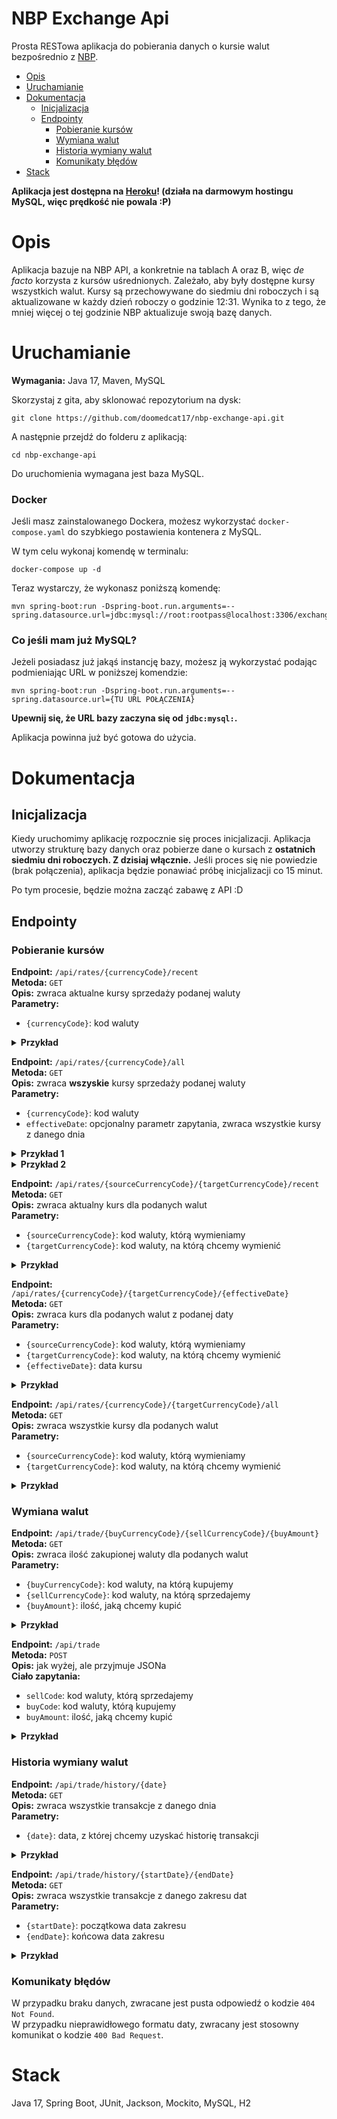 # NBP Exchange Api

Prosta RESTowa aplikacja do pobierania danych o kursie walut bezpośrednio z [NBP](http://api.nbp.pl/).

- [Opis](#opis)
- [Uruchamianie](#uruchamianie)
- [Dokumentacja](#dokumentacja)
  - [Inicjalizacja](#inicjalizacja)
  - [Endpointy](#endpointy)
    - [Pobieranie kursów](#pobieranie-kursów)
    - [Wymiana walut](#wymiana-walut)
    - [Historia wymiany walut](#historia-wymiany-walut)
    - [Komunikaty błędów](#komunikaty-błędów)
- [Stack](#stack)

**Aplikacja jest dostępna na [Heroku](https://nbp-exchange-api.herokuapp.com/api/rates/pln/recent)! (działa na darmowym hostingu MySQL, więc prędkość nie powala :P)**

# Opis
Aplikacja bazuje na NBP API, a konkretnie na tablach A oraz B, więc *de facto* korzysta z kursów uśrednionych.
Zależało, aby były dostępne kursy wszystkich walut. Kursy są przechowywane do siedmiu dni roboczych i są aktualizowane w każdy dzień roboczy o godzinie 12:31.
Wynika to z tego, że mniej więcej o tej godzinie NBP aktualizuje swoją bazę danych.

# Uruchamianie

**Wymagania:** Java 17, Maven, MySQL

Skorzystaj z gita, aby sklonować repozytorium na dysk:

```
git clone https://github.com/doomedcat17/nbp-exchange-api.git
```

A następnie przejdź do folderu z aplikacją:

```
cd nbp-exchange-api
```

Do uruchomienia wymagana jest baza MySQL. 

### Docker
Jeśli masz zainstalowanego Dockera, możesz wykorzystać `docker-compose.yaml`
do szybkiego postawienia kontenera z MySQL. 

W tym celu wykonaj komendę w terminalu:

```
docker-compose up -d
```
Teraz wystarczy, że wykonasz poniższą komendę:
```
mvn spring-boot:run -Dspring-boot.run.arguments=--spring.datasource.url=jdbc:mysql://root:rootpass@localhost:3306/exchangeDb
```
### Co jeśli mam już MySQL?

Jeżeli posiadasz już jakąś instancję bazy, możesz ją wykorzystać podając podmieniając URL w poniższej komendzie:
```
mvn spring-boot:run -Dspring-boot.run.arguments=--spring.datasource.url={TU URL POŁĄCZENIA}
```
**Upewnij się, że URL bazy zaczyna się od `jdbc:mysql:`.**

Aplikacja powinna już być gotowa do użycia.

# Dokumentacja

## Inicjalizacja

Kiedy uruchomimy aplikację rozpocznie się proces inicjalizacji. Aplikacja utworzy strukturę bazy danych oraz 
pobierze dane o kursach z **ostatnich siedmiu dni roboczych. Z dzisiaj włącznie.** 
Jeśli proces się nie powiedzie (brak połączenia), aplikacja będzie ponawiać próbę inicjalizacji co 15 minut.

Po tym procesie, będzie można zacząć zabawę z API :D

## Endpointy

### Pobieranie kursów

**Endpoint:** `/api/rates/{currencyCode}/recent`  
**Metoda:** `GET`  
**Opis:** zwraca aktualne kursy sprzedaży podanej waluty  
**Parametry:**
- `{currencyCode}`: kod waluty
<details><summary><b>Przykład</b></summary>
<p>

**Zapytanie:**
```
/api/rates/USD/recent
```

Zwraca aktualne kursy sprzedaży dolara:

```json
{
    "code": "USD",
    "rates": [
        {
            "code": "IQD",
            "effectiveDate": "2021-12-01",
            "rate": 1456.742370
        },
        {
            "code": "TOP",
            "effectiveDate": "2021-12-01",
            "rate": 2.282386
        },
        {
            "code": "DZD",
            "effectiveDate": "2021-12-01",
            "rate": 138.878176
        },
        {
            "code": "SOS",
            "effectiveDate": "2021-12-01",
            "rate": 577.613620
        },
        {
            "code": "VUV",
            "effectiveDate": "2021-12-01",
            "rate": 112.827067
        },
        {
            "code": "AWG",
            "effectiveDate": "2021-12-01",
            "rate": 1.806902
        },
        {
            "code": "THB",
            "effectiveDate": "2021-12-02",
            "rate": 33.854167
        },
        {
            "code": "UZS",
            "effectiveDate": "2021-12-01",
            "rate": 10746.335079
        },
        {
            "code": "XPF",
            "effectiveDate": "2021-12-01",
            "rate": 105.358930
        }
    ]
}
```
</p>
</details>

**Endpoint:** `/api/rates/{currencyCode}/all`  
**Metoda:** `GET`  
**Opis:** zwraca **wszyskie** kursy sprzedaży podanej waluty  
**Parametry:**
- `{currencyCode}`: kod waluty
- `effectiveDate`: opcjonalny parametr zapytania, zwraca wszystkie kursy z danego dnia

<details><summary><b>Przykład 1</b></summary>
<p>

**Zapytanie:**
```
/api/rates/USD/all
```

Zwraca wszystkie kursy sprzedaży dolara:

```json
{
    "code": "USD",
    "rates": [
        {
            "code": "IQD",
            "effectiveDate": "2021-12-01",
            "rate": 1456.742370
        },
        {
            "code": "TOP",
            "effectiveDate": "2021-12-01",
            "rate": 2.282386
        },
        {
            "code": "DZD",
            "effectiveDate": "2021-12-01",
            "rate": 138.878176
        },
        {
            "code": "SOS",
            "effectiveDate": "2021-12-01",
            "rate": 577.613620
        },
        {
            "code": "VUV",
            "effectiveDate": "2021-12-01",
            "rate": 112.827067
        },
        {
            "code": "AWG",
            "effectiveDate": "2021-12-01",
            "rate": 1.806902
        },
        {
            "code": "THB",
            "effectiveDate": "2021-12-02",
            "rate": 33.854167
        },
        {
            "code": "UZS",
            "effectiveDate": "2021-12-01",
            "rate": 10746.335079
        },
        {
            "code": "XPF",
            "effectiveDate": "2021-12-01",
            "rate": 105.358930
        }
    ]
}
```
</p>
</details>
<details><summary><b>Przykład 2</b></summary>
<p>

**Zapytanie:**
```
/api/rates/USD/all?effectiveDate=2021-12-02
```

Zwraca wszystkie kursy sprzedaży dolara z dnia 2021-12-02:

```json
{
    "code": "USD",
    "rates": [
        {
            "code": "THB",
            "effectiveDate": "2021-12-02",
            "rate": 33.854167
        },
        {
            "code": "AUD",
            "effectiveDate": "2021-12-02",
            "rate": 1.406829
        },
        {
            "code": "ZAR",
            "effectiveDate": "2021-12-02",
            "rate": 15.807393
        },
        {
            "code": "CAD",
            "effectiveDate": "2021-12-02",
            "rate": 1.278521
        },
        {
            "code": "NZD",
            "effectiveDate": "2021-12-02",
            "rate": 1.466183
        },
        {
            "code": "DKK",
            "effectiveDate": "2021-12-02",
            "rate": 6.567249
        },
        {
            "code": "CLP",
            "effectiveDate": "2021-12-02",
            "rate": 839.186119
        },
        {
            "code": "CZK",
            "effectiveDate": "2021-12-02",
            "rate": 22.457159
        },
        {
            "code": "ISK",
            "effectiveDate": "2021-12-02",
            "rate": 129.465566
        }
    ]
}
```
</p>
</details>

**Endpoint:** `/api/rates/{sourceCurrencyCode}/{targetCurrencyCode}/recent`  
**Metoda:** `GET`  
**Opis:** zwraca aktualny kurs dla podanych walut  
**Parametry:**
- `{sourceCurrencyCode}`: kod waluty, którą wymieniamy
- `{targetCurrencyCode}`: kod waluty, na którą chcemy wymienić

<details><summary><b>Przykład</b></summary>
<p>

**Zapytanie:**
```
/api/rates/USD/PLN/recent
```

Zwraca aktualny kurs wymiany dolara na złotówki:

```json
{
    "code": "USD",
    "rates": [
        {
            "code": "PLN",
            "effectiveDate": "2021-12-02",
            "rate": 4.062500
        }
    ]
}
```
</p>
</details>

**Endpoint:** `/api/rates/{currencyCode}/{targetCurrencyCode}/{effectiveDate}`  
**Metoda:** `GET`  
**Opis:** zwraca kurs dla podanych walut z podanej daty  
**Parametry:**
- `{sourceCurrencyCode}`: kod waluty, którą wymieniamy
- `{targetCurrencyCode}`: kod waluty, na którą chcemy wymienić
- `{effectiveDate}`: data kursu

<details><summary><b>Przykład</b></summary>
<p>

**Zapytanie:**
```
/api/rates/USD/PLN/2021-11-29
```

Zwraca aktualny kurs wymiany dolara na złotówki z dnia 2021-11-29:

```json
{
    "code": "USD",
    "rates": [
        {
            "code": "PLN",
            "effectiveDate": "2021-11-29",
            "rate": 4.162700
        }
    ]
}
```
</p>
</details>

**Endpoint:** `/api/rates/{currencyCode}/{targetCurrencyCode}/all`  
**Metoda:** `GET`  
**Opis:** zwraca wszystkie kursy dla podanych walut  
**Parametry:**
- `{sourceCurrencyCode}`: kod waluty, którą wymieniamy
- `{targetCurrencyCode}`: kod waluty, na którą chcemy wymienić

<details><summary><b>Przykład</b></summary>
<p>

**Zapytanie:**
```
/api/rates/USD/PLN/all
```

Zwraca wszystkie kursy wymiany dolara na złotówki:

```json
{
    "code": "USD",
    "rates": [
        {
            "code": "PLN",
            "effectiveDate": "2021-12-02",
            "rate": 4.062500
        },
        {
            "code": "PLN",
            "effectiveDate": "2021-12-01",
            "rate": 4.105100
        },
        {
            "code": "PLN",
            "effectiveDate": "2021-11-30",
            "rate": 4.121400
        },
        {
            "code": "PLN",
            "effectiveDate": "2021-11-29",
            "rate": 4.162700
        },
        {
            "code": "PLN",
            "effectiveDate": "2021-11-26",
            "rate": 4.175400
        },
        {
            "code": "PLN",
            "effectiveDate": "2021-11-25",
            "rate": 4.160000
        }
    ]
}
```
</p>
</details>

### Wymiana walut

**Endpoint:** `/api/trade/{buyCurrencyCode}/{sellCurrencyCode}/{buyAmount}`  
**Metoda:** `GET`  
**Opis:** zwraca ilość zakupionej waluty dla podanych walut  
**Parametry:**
- `{buyCurrencyCode}`: kod waluty, na którą kupujemy
- `{sellCurrencyCode}`: kod waluty, na którą sprzedajemy
- `{buyAmount}`: ilość, jaką chcemy kupić

<details><summary><b>Przykład</b></summary>
<p>

**Zapytanie:**
```
/api/trade/PLN/USD/20
```

Zwraca ilość zakupionych dolarów za złotówki:

```json
{
    "date": "2021-12-03T03:21:51.997+00:00",
    "buyCode": "PLN",
    "buyAmount": 20.00,
    "sellCode": "USD",
    "sellAmount": 4.92
}
```
</p>
</details>

**Endpoint:** `/api/trade`  
**Metoda:** `POST`  
**Opis:** jak wyżej, ale przyjmuje JSONa  
**Ciało zapytania:**
- `sellCode`: kod waluty, którą sprzedajemy
- `buyCode`: kod waluty, którą kupujemy
- `buyAmount`: ilość, jaką chcemy kupić

<details><summary><b>Przykład</b></summary>
<p>

**Zapytanie:**
```
/api/trade
```

**Ciało zapytania:**
```json
{
    "sellCode": "USD",
    "buyCode": "PLN",
    "buyAmount": "1000"
}
```

Zwraca ilość zakupionych złotówek za dolary

```json
{
    "date": "2021-12-03T03:22:18.014+00:00",
    "buyCode": "PLN",
    "buyAmount": 1000.00,
    "sellCode": "USD",
    "sellAmount": 246.15
}
```
</p>
</details>

### Historia wymiany walut

**Endpoint:** `/api/trade/history/{date}`  
**Metoda:** `GET`  
**Opis:** zwraca wszystkie transakcje z danego dnia  
**Parametry:**
- `{date}`: data, z której chcemy uzyskać historię transakcji

<details><summary><b>Przykład</b></summary>
<p>

**Zapytanie:**
```
/api/trade/history/2021-12-03
```

Zwraca wszystkie transakcje z dnia 2021-12-03:

```json
[
  {
    "date": "2021-12-03T01:45:41.000+00:00",
    "buyCode": "PLN",
    "buyAmount": 1000.00,
    "sellCode": "USD",
    "sellAmount": 245.98
  },
  {
    "date": "2021-12-03T01:46:19.000+00:00",
    "buyCode": "PLN",
    "buyAmount": 250.00,
    "sellCode": "USD",
    "sellAmount": 61.50
  },
  {
    "date": "2021-12-03T01:46:23.000+00:00",
    "buyCode": "PLN",
    "buyAmount": 212.00,
    "sellCode": "USD",
    "sellAmount": 52.15
  }
]
```
</p>
</details>

**Endpoint:** `/api/trade/history/{startDate}/{endDate}`  
**Metoda:** `GET`  
**Opis:** zwraca wszystkie transakcje z danego zakresu dat  
**Parametry:**
- `{startDate}`: początkowa data zakresu
- `{endDate}`: końcowa data zakresu

<details><summary><b>Przykład</b></summary>
<p>

**Zapytanie:**
```
/api/trade/history/2021-12-01/2021-12-03
```

Zwraca wszystkie transakcje z zakresu od 2021-12-01 do 2021-12-03:

```json
[
  {
    "date": "2021-12-01T01:48:59.000+00:00",
    "buyCode": "AUD",
    "buyAmount": 300.00,
    "sellCode": "USD",
    "sellAmount": 211.62
  },
  {
    "date": "2021-12-02T01:49:04.000+00:00",
    "buyCode": "AUD",
    "buyAmount": 300.00,
    "sellCode": "JPY",
    "sellAmount": 23977.26
  },
  {
    "date": "2021-12-03T01:49:15.000+00:00",
    "buyCode": "AFN",
    "buyAmount": 300.00,
    "sellCode": "RUB",
    "sellAmount": 231.00
  }
]
```
</p>
</details>

### Komunikaty błędów

W przypadku braku danych, zwracane jest pusta odpowiedź o kodzie `404 Not Found`.  
W przypadku nieprawidłowego formatu daty, zwracany jest stosowny komunikat o kodzie `400 Bad Request`.


# Stack
Java 17, 
Spring Boot, JUnit, Jackson, Mockito, MySQL, H2





